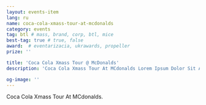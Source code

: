 ```yaml
---
layout: events-item
lang: ru
name: coca-cola-xmass-tour-at-mcdonalds
category: events
tag: btl # mass, brand, corp, btl, mice
best-tag: true # true, false
award:  # eventarizacia, ukrawards, propeller
prize: ''

title: 'Coca Cola Xmass Tour @ McDonalds'
description: 'Coca Cola Xmass Tour At MCdonalds Lorem Ipsum Dolor Sit Amet Consectetur'

og-image: ''
---
```


Coca Cola Xmass Tour At MCdonalds.
